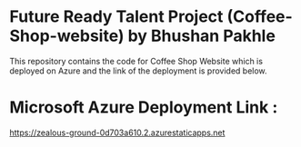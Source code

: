 # Future Ready Talent Project (Coffee-Shop-website) by Bhushan Pakhle

This repository contains the code for Coffee Shop Website which is deployed on Azure and the link of the deployment is provided below.

# Microsoft Azure Deployment Link :
https://zealous-ground-0d703a610.2.azurestaticapps.net

# 
